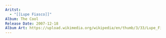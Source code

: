 ```yaml
---
Aritst:
  - "[[Lupe Fiasco]]"
Album: The Cool
Release Date: 2007-12-18
Album Art: https://upload.wikimedia.org/wikipedia/en/thumb/3/33/Lupe_Fiasco%27s_The_Cool.jpg/250px-Lupe_Fiasco%27s_The_Cool.jpg
---
```

